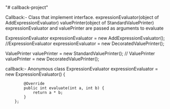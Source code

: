 "# callback-project" 

 Callback:- Class that implement interface. 
 expressionEvaluator(object of AddExpressionEvaluator) 
 valuePrinter(object of StandardValuePrinter)
 expressionEvaluator and valuePrinter are passed as arguments to evaluate
 
ExpressionEvaluator expressionEvaluator = new AddExpressionEvaluator();
//ExpressionEvaluator expressionEvaluator = new DecoratedValuePrinter();

ValuePrinter valuePrinter = new StandardValuePrinter();
// ValuePrinter valuePrinter = new DecoratedValuePrinter();

callback:- Anonymous class
ExpressionEvaluator expressionEvaluator = new ExpressionEvaluator() {

			@Override
			public int evaluate(int a, int b) {
				return a * b;
			}
		};
